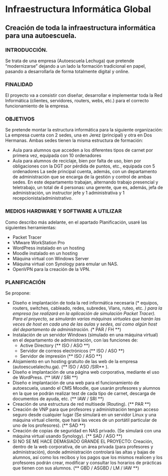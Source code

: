 # Infraestructura Informática Global
## Creación de toda la infraestructura informática para una autoescuela.

### INTRODUCCIÓN.

Se trata de una empresa (Autoescuela Lechuga) que pretende “modernizarse” dejando a un lado la formación tradicional en papel, pasando a desarrollarla de forma totalmente digital y online. 

### FINALIDAD
El proyecto va a consistir con diseñar, desarrollar e implementar toda la Red Informática (clientes, servidores, routers, webs, etc.) para el correcto funcionamiento de la empresa.

### OBJETIVOS
Se pretende montar la estructura informática para la siguiente organización:
La empresa cuenta con 2 sedes, una en Jerez (principal) y otra en Dos Hermanas.
Ambas sedes tienen la misma estructura de formación:
- Aula para alumnos que acceden a los diferentes tipos de carnet por primera vez, equipada con 10 ordenadores
- Aula para alumnos de reciclaje, bien por falta de uso, bien por obligaciones con la DGT por pérdida de puntos, etc., equipada con 5 ordenadores
La sede principal cuenta, además, con un departamento de administración que se encarga de la gestión y control de ambas sedes. En este departamento trabajan, alternando trabajo presencial y teletrabajo, un total de 4 personas: una gerente, que es, además, jefa de administración, un instructor jefe y 1 administrativa y 1 recepcionista/administrativo.

### MEDIOS HARDWARE Y SOFTWARE A UTILIZAR
Como describo más adelante, en el apartado Planificación, usaré las siguientes herramientas:
- Packet Tracer
- VMware WorkStation Pro
- WordPress instalado en un hosting
- Moodle instalado en un hosting
- Máquina virtual con Windows Server
- Máquina virtual con Synology para emular un NAS.
- OpenVPN para la creación de la VPN.

### PLANIFICACIÓN
Se propone:
- Diseño e implantación de toda la red informática necesaria (* equipos, routers, switches, cableado, redes, subredes, Vlans, ruteo, etc. *) para la empresa (se realizará en la aplicación de simulación Packet Tracer). Para el proyecto, se simularán varias máquinas virtuales que harán las veces de host en cada una de las aulas y sedes, así como algún host del departamento de administración. (** PAR / FH **)
- Instalación de un servidor Windows (simulado en una máquina virtual) en el departamento de administración, con las funciones de:
  - Active Directory (** ISO / ASO **)
  - Servidor de correos electrónicos (** ISO / ASO **)
  - Servidor de impresión (** ISO / ASO **)
- Alojamiento en un hosting gratuito de las web de la empresa (autoescuelalechu.ga). (** ISO / ASO /SIR** ).
- Diseño e implantación de una página web corporativa, mediante el uso de WordPress. (** IAW / SRI **)
- Diseño e implantación de una web para el funcionamiento de autoescuela, usando el CMS Moodle, que usarán profesores y alumnos en la que se podrán realizar test de cada tipo de carnet, descarga de documentos de ayuda, etc. (** IAW / SRI **)
- Creación de una estructura de red multisede (Routing). (** PAR **)
- Creación de VNP para que profesores y administración tengan acceso seguro desde cualquier lugar (Se simulará en un servidor Linux y una máquina virtual cliente, que hará las veces de un portátil particular de uno de los profesores). (** SAD **)
- Creación de copias de seguridad en NAS privado. (Se simulará con una máquina virtual usando Synology). (** SAD / ASO **)
- SI NO SE ME HACE DEMASIADO GRANDE EL PROYECTO: Creación, dentro de la web corporativa, de un área privada (para profesores y administración), donde administración controlará las altas y bajas de alumnos, así como los recibos y los pagos que los mismos realicen y los profesores podrán crear, modificar y consultar los horarios de prácticas que tienen con sus alumnos. (** GBD / ASGBD / LM / IAW **)

 
